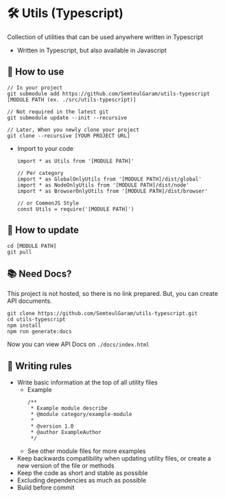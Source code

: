 # 🛠 Utils (Typescript)
Collection of utilities that can be used anywhere written in Typescript
- Written in Typescript, but also available in Javascript

## 🤔 How to use
```
// In your project
git submodule add https://github.com/SemteulGaram/utils-typescript [MODULE PATH (ex. ./src/utils-typescript)]

// Not required in the latest git
git submodule update --init --recursive

// Later, When you newly clone your project
git clone --recursive [YOUR PROJECT URL]
```
- Import to your code
  ```
  import * as Utils from '[MODULE PATH]'

  // Per category
  import * as GlobalOnlyUtils from '[MODULE PATH]/dist/global'
  import * as NodeOnlyUtils from '[MODULE PATH]/dist/node'
  import * as BrowserOnlyUtils from '[MODULE PATH]/dist/browser'

  // or CommonJS Style
  const Utils = require('[MODULE PATH]')
  ```

## 🔧 How to update
```
cd [MODULE PATH]
git pull
```

## 📚 Need Docs?
This project is not hosted, so there is no link prepared. But, you can create API documents.
```
git clone https://github.com/SemteulGaram/utils-typescript.git
cd utils-typescript
npm install
npm run generate:docs
```
Now you can view API Docs on `./docs/index.html`

## 📝 Writing rules
- Write basic information at the top of all utility files
  - Example
    ```
    /**
     * Example module describe
     * @module category/example-module
     *
     * @version 1.0
     * @author ExampleAuthor
     */
    ```
  - See other module files for more examples
- Keep backwards compatibility when updating utility files, or create a new version of the file or methods
- Keep the code as short and stable as possible
- Excluding dependencies as much as possible
- Build before commit
